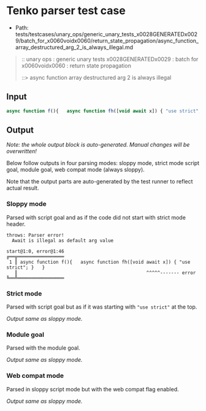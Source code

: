 # Tenko parser test case

- Path: tests/testcases/unary_ops/generic_unary_tests_x0028GENERATEDx0029/batch_for_x0060voidx0060/return_state_propagation/async_function_array_destructured_arg_2_is_always_illegal.md

> :: unary ops : generic unary tests x0028GENERATEDx0029 : batch for x0060voidx0060 : return state propagation
>
> ::> async function array destructured arg 2 is always illegal

## Input

`````js
async function f(){   async function fh([void await x]) { "use strict"; }   }
`````

## Output

_Note: the whole output block is auto-generated. Manual changes will be overwritten!_

Below follow outputs in four parsing modes: sloppy mode, strict mode script goal, module goal, web compat mode (always sloppy).

Note that the output parts are auto-generated by the test runner to reflect actual result.

### Sloppy mode

Parsed with script goal and as if the code did not start with strict mode header.

`````
throws: Parser error!
  Await is illegal as default arg value

start@1:0, error@1:46
╔══╦═════════════════
 1 ║ async function f(){   async function fh([void await x]) { "use strict"; }   }
   ║                                               ^^^^^------- error
╚══╩═════════════════

`````

### Strict mode

Parsed with script goal but as if it was starting with `"use strict"` at the top.

_Output same as sloppy mode._

### Module goal

Parsed with the module goal.

_Output same as sloppy mode._

### Web compat mode

Parsed in sloppy script mode but with the web compat flag enabled.

_Output same as sloppy mode._
